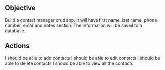 ## Objective

Build a contact manager crud app.  It will have first name, last name, phone number, email and notes section.  The information will be saved to a database.

## Actions
I should be able to add contacts
I should be able to edit contacts
I should be able to delete contacts
I should be able to view all the contacts
